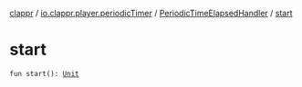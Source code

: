 [clappr](../../index.md) / [io.clappr.player.periodicTimer](../index.md) / [PeriodicTimeElapsedHandler](index.md) / [start](./start.md)

# start

`fun start(): `[`Unit`](https://kotlinlang.org/api/latest/jvm/stdlib/kotlin/-unit/index.html)